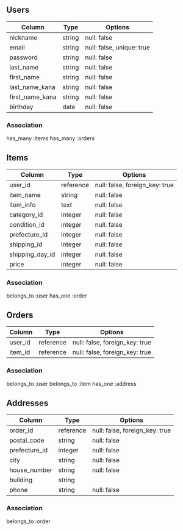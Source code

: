 ## Users

| Column                | Type       | Options                     |
|-----------------------|------------|-----------------------------|
| nickname              | string     | null: false                 |
| email                 | string     | null: false, unique: true   |
| password              | string     | null: false                 |
| last_name             | string     | null: false                 |
| first_name            | string     | null: false                 |
| last_name_kana        | string     | null: false                 |
| first_name_kana       | string     | null: false                 |
| birthday              | date       | null: false                 |


### Association
has_many :items
has_many :orders


## Items

| Column               | Type       | Options                        |
|----------------------|------------|--------------------------------|
| user_id              | reference  | null: false, foreign_key: true |
| item_name            | string     | null: false                    |
| item_info            | text       | null: false                    |
| category_id          | integer    | null: false                    |
| condition_id         | integer    | null: false                    |
| prefecture_id        | integer    | null: false                    |
| shipping_id          | integer    | null: false                    |
| shipping_day_id      | integer    | null: false                    |
| price                | integer    | null: false                    |


### Association
belongs_to :user
has_one :order


## Orders

| Column               | Type       | Options                        |
|----------------------|------------|--------------------------------|
| user_id              | reference  | null: false, foreign_key: true |
| item_id              | reference  | null: false, foreign_key: true | 

### Association
belongs_to :user
belongs_to :item
has_one :address

## Addresses

| Column               | Type       | Options                        |
|----------------------|------------|--------------------------------|
| order_id             | reference  | null: false, foreign_key: true |
| postal_code          | string     | null: false                    |
| prefecture_id        | integer    | null: false                    |
| city                 | string     | null: false                    |
| house_number         | string     | null: false                    |
| building             | string     |                                |
| phone                | string     | null: false                    |


### Association
belongs_to :order